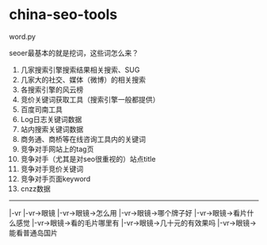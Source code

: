 # china-seo-tools

word.py

seoer最基本的就是挖词，这些词怎么来？
1. 几家搜索引擎搜索结果相关搜索、SUG
2. 几家大的社交、媒体（微博）的相关搜索
3. 各搜索引擎的风云榜
4. 竞价关键词获取工具（搜索引擎一般都提供）
5. 百度司南工具
6. Log日志关键词数据
7. 站内搜索关键词数据
8. 商务通、商桥等在线咨询工具内的关键词
9. 竞争对手网站上的tag页
10. 竞争对手（尤其是对seo很重视的）站点title
11. 竞争对手竞价关键词
12. 竞争对手页面keyword
13. cnzz数据

***
|-vr
|-vr->眼镜
|-vr->眼镜->怎么用
|-vr->眼镜->哪个牌子好
|-vr->眼镜->看片什么感觉
|-vr->眼镜->看的毛片哪里有
|-vr->眼镜->几十元的有效果吗
|-vr->眼镜->能看普通岛国片